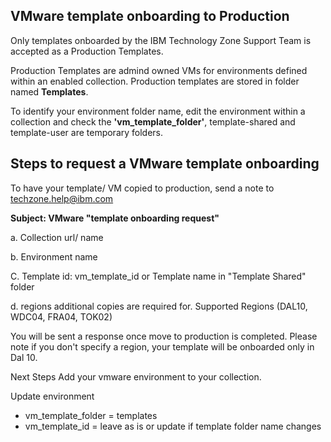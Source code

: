 ## VMware template onboarding to Production

Only templates onboarded by the IBM Technology Zone Support Team is accepted as a Production Templates.

Production Templates are admind owned VMs for environments defined within an enabled collection. 
Production templates are stored in folder named **Templates**. 

To identify your environment folder name, edit the environment within a collection and check the **'vm_template_folder'**, template-shared and template-user are temporary folders.

## Steps to request a VMware template onboarding

To have your template/ VM copied to production, send a note to techzone.help@ibm.com

**Subject: VMware "template onboarding request"**

a. Collection url/ name

b. Environment name

C. Template id: vm_template_id or Template name in "Template Shared" folder

d. regions additional copies are required for. Supported Regions (DAL10, WDC04, FRA04, TOK02)

You will be sent a response once move to production is completed.  Please note if you don't specify a region, your template will be onboarded only in Dal 10.

Next Steps Add your vmware environment to your collection.

Update environment 
- vm_template_folder = templates
- vm_template_id = leave as is or update if template folder name changes






